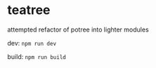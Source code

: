 # teatree

attempted refactor of potree into lighter modules

dev:
`npm run dev`

build:
`npm run build`